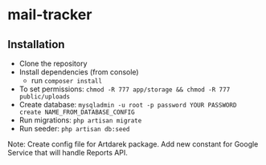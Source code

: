 mail-tracker
============

## Installation

- Clone the repository
- Install dependencies (from console)
    - run ```composer install```
- To set permissions: ```chmod -R 777 app/storage && chmod -R 777 public/uploads```
- Create database: ```mysqladmin -u root -p password YOUR PASSWORD create NAME_FROM_DATABASE_CONFIG```
- Run migrations: ```php artisan migrate```
- Run seeder: ```php artisan db:seed```

Note:
Create config file for Artdarek package. Add new constant for Google Service that will handle Reports API.